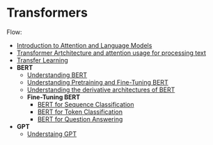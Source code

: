 # Transformers

Flow:

- [Introduction to Attention and Language Models](introduction.md)
- [Transformer Artchitecture and attention usage for processing text](how_transformers_use_attention.md)
- [Transfer Learning](transfer_learning.md)
- **BERT**
    - [Understanding BERT](bert.md)
    - [Understanding Pretraining and Fine-Tuning BERT](bert_pretrain_finetune.md)
    - [Understanding the derivative architectures of BERT](derivatives_of_BERT.md)
    - **Fine-Tuning BERT**
        - [BERT for Sequence Classification](bert_for_seq_classification.md)
        - [BERT for Token Classification](bert_for_token_classification.md)
        - [BERT for Question Answering](bert_for_question_answer.md)
- **GPT**
    - [Understaing GPT](gpt.md)